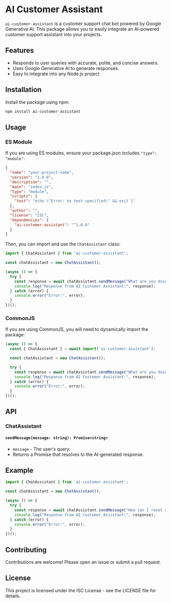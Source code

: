 # AI Customer Assistant

`ai-customer-assistant` is a customer support chat bot powered by Google Generative AI. This package allows you to easily integrate an AI-powered customer support assistant into your projects.

## Features

- Responds to user queries with accurate, polite, and concise answers.
- Uses Google Generative AI to generate responses.
- Easy to integrate into any Node.js project.

## Installation

Install the package using npm:

```bash
npm install ai-customer-assistant
```

## Usage

### ES Module

If you are using ES modules, ensure your package.json includes `"type": "module"`:

```json
{
  "name": "your-project-name",
  "version": "1.0.0",
  "description": "",
  "main": "index.js",
  "type": "module",
  "scripts": {
    "test": "echo \"Error: no test specified\" && exit 1"
  },
  "author": "",
  "license": "ISC",
  "dependencies": {
    "ai-customer-assistant": "^1.0.0"
  }
}
```

Then, you can import and use the `ChatAssistant` class:

```javascript
import { ChatAssistant } from 'ai-customer-assistant';

const chatAssistant = new ChatAssistant();

(async () => {
  try {
    const response = await chatAssistant.sendMessage("What are you doing?");
    console.log("Response from AI Customer Assistant:", response);
  } catch (error) {
    console.error("Error:", error);
  }
})();
```

### CommonJS

If you are using CommonJS, you will need to dynamically import the package:

```javascript
(async () => {
  const { ChatAssistant } = await import('ai-customer-assistant');

  const chatAssistant = new ChatAssistant();

  try {
    const response = await chatAssistant.sendMessage("What are you doing?");
    console.log("Response from AI Customer Assistant:", response);
  } catch (error) {
    console.error("Error:", error);
  }
})();
```

## API

### ChatAssistant

#### `sendMessage(message: string): Promise<string>`
- `message` - The user's query.
- Returns a Promise that resolves to the AI-generated response.

## Example

```javascript
import { ChatAssistant } from 'ai-customer-assistant';

const chatAssistant = new ChatAssistant();

(async () => {
  try {
    const response = await chatAssistant.sendMessage("How can I reset my password?");
    console.log("Response from AI Customer Assistant:", response);
  } catch (error) {
    console.error("Error:", error);
  }
})();
```

## Contributing

Contributions are welcome! Please open an issue or submit a pull request.

## License

This project is licensed under the ISC License - see the LICENSE file for details.
